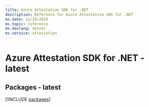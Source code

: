 ```yaml
---
title: Azure Attestation SDK for .NET
description: Reference for Azure Attestation SDK for .NET
ms.date: 11/29/2024
ms.topic: reference
ms.devlang: dotnet
ms.service: attestation
---
```

# Azure Attestation SDK for .NET - latest
## Packages - latest
[!INCLUDE [packages](attestation-index.md)]